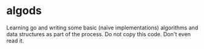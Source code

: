 # algods
Learning go and writing some basic (naïve implementations) algorithms and data structures as part of the process.  Do not copy this code. Don't even read it.
